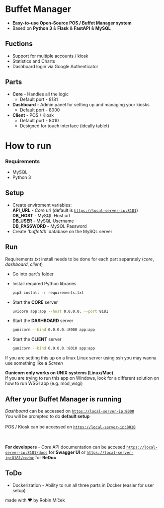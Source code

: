 # **Buffet Manager**
* **Easy-to-use Open-Source POS / Buffet Manager system**
* Based on **Python 3** & **Flask** & **FastAPI** & **MySQL**



## Fuctions
* Support for multiple accounts / kiosk   
* Statistics and Charts 
* Dashboard login via Google Authenticator


## Parts
* **Core** - Handles all the logic
  * Default port - 8181
* **Dashboard** - Admin panel for setting up and managing your kiosks
  * Default port - 8000
* **Client** - POS / Kiosk
  * Default port - 8010
  * Designed for touch interface (ideally tablet)


# **How to run**

### **Requirements** 
  * MySQL
  * Python 3

## **Setup**
* Create enviroment variables: \
  **API_URL** - *Core* url (default is [`https://local-server-ip:8181`]())
  \
  **DB_HOST** - MySQL Host url
  \
  **DB_USER** - MySQL Username
  \
  **DB_PASSWORD**  - MySQL Password
* Create *'buffetdb'* database on the MySQL server

## **Run**
Requirements.txt install needs to be done for each part separately (*core*, *dashboard*, *client*)
* Go into part's folder
* Install required Python libraries
  ```sh
  pip3 install -r requirements.txt
  ```





* Start the **CORE** server 
  ```sh
  uvicorn app:app --host 0.0.0.0. --port 8181 
  ```

* Start the **DASHBOARD** server 
  ```sh
  gunicorn --bind 0.0.0.0.:8000 app:app
  ```

* Start the **CLIENT** server 
  ```sh
  gunicorn --bind 0.0.0.0.:8010 app:app
  ```

If you are setting this up on a linux Linux server using ssh you may wanna use something like a *Screen* 

**Gunicorn only works on UNIX systems (Linux/Mac)** \
If you are trying to run this app on Windows, look for a different solution on \
how to run WSGI app (e.g. mod_wsgi) 




## **After your Buffet Manager is running**
*Dashboard* can be accessed on [`https://local-server-ip:8000`]() \
You will be prompted to do **default setup**
\
\
POS / Kiosk  can be accessed on [`https://local-server-ip:8010`]()

\
\
**For developers** - *Core* API documentation can be accesed [`https://local-server-ip:8181/docs`]() for **Swagger UI** or [`https://local-server-ip:8181/redoc`]() for **ReDoc** 


## **ToDo**
* Dockerization - Ability to run all three parts in Docker (easier for user setup)



made with ♥ by Robin Míček 
